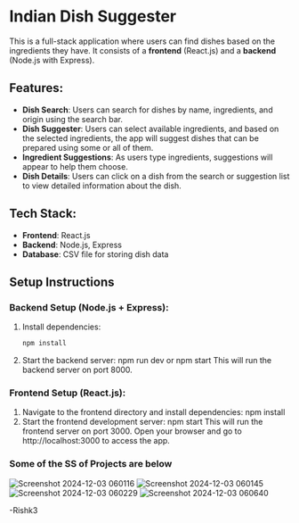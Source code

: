 # Indian Dish Suggester

This is a full-stack application where users can find dishes based on the ingredients they have. It consists of a **frontend** (React.js) and a **backend** (Node.js with Express).

## Features:

- **Dish Search**: Users can search for dishes by name, ingredients, and origin using the search bar.
- **Dish Suggester**: Users can select available ingredients, and based on the selected ingredients, the app will suggest dishes that can be prepared using some or all of them.
- **Ingredient Suggestions**: As users type ingredients, suggestions will appear to help them choose.
- **Dish Details**: Users can click on a dish from the search or suggestion list to view detailed information about the dish.

## Tech Stack:

- **Frontend**: React.js
- **Backend**: Node.js, Express
- **Database**: CSV file for storing dish data

## Setup Instructions

### Backend Setup (Node.js + Express):

1. Install dependencies:
   ```bash
   npm install
   ```
2. Start the backend server:
   npm run dev
   or
   npm start
   This will run the backend server on port 8000.

### Frontend Setup (React.js):

1. Navigate to the frontend directory and install dependencies:
   npm install
2. Start the frontend development server:
   npm start
   This will run the frontend server on port 3000. Open your browser and go to http://localhost:3000 to access the app.

### Some of the SS of Projects are below
![Screenshot 2024-12-03 060116](https://github.com/user-attachments/assets/67e7b60b-cded-4372-9c7d-6e6c18a759c9)
![Screenshot 2024-12-03 060145](https://github.com/user-attachments/assets/84f7e27e-ea3e-464f-834f-3ae77aad69ec)
![Screenshot 2024-12-03 060229](https://github.com/user-attachments/assets/a6e1b62c-cb90-4226-aee8-7b59d22f2099)
![Screenshot 2024-12-03 060640](https://github.com/user-attachments/assets/920f9d73-aec0-4419-9206-67eb39477940)

-Rishk3
